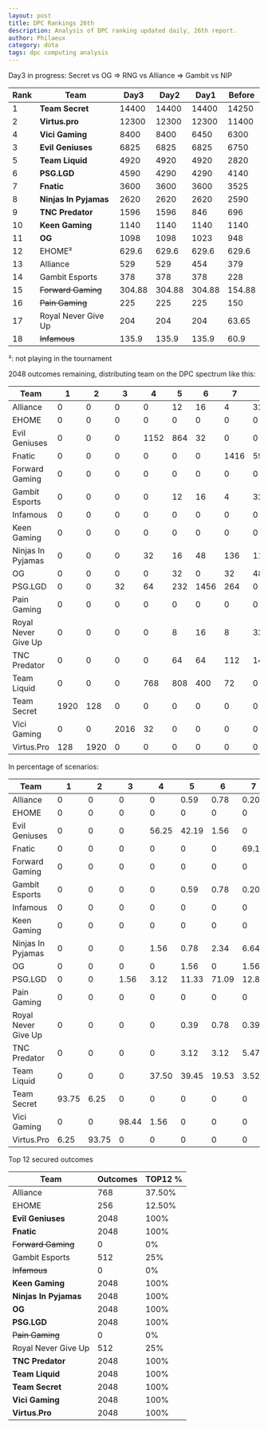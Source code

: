 ```yaml
---
layout: post
title: DPC Rankings 26th
description: Analysis of DPC ranking updated daily, 26th report.
author: Philaeux
category: dota
tags: dpc computing analysis
---
```


Day3 in progress: Secret vs OG => RNG vs Alliance => Gambit vs NIP

| Rank | Team | Day3 |  Day2 | Day1 | Before |
|-------|--------|---------|---------|---------|---------|
| 1 | **Team Secret** | 14400 | 14400 | 14400 | 14250 | 
| 2 | **Virtus.pro** | 12300 | 12300 | 12300 | 11400 | 
| 4 | **Vici Gaming** | 8400 | 8400 | 6450 | 6300 | 
| 3 | **Evil Geniuses** | 6825 | 6825 | 6825 | 6750 | 
| 5 | **Team Liquid** | 4920 | 4920 | 4920 | 2820 | 
| 6 | **PSG.LGD** | 4590 | 4290 | 4290 | 4140 | 
| 7 | **Fnatic** | 3600 | 3600 | 3600 | 3525 | 
| 8 | **Ninjas In Pyjamas** | 2620 | 2620 | 2620 | 2590 | 
| 9 | **TNC Predator** | 1596 | 1596 | 846 | 696 | 
| 10 | **Keen Gaming** | 1140 | 1140 | 1140 | 1140 | 
| 11 | **OG** | 1098 | 1098 | 1023 | 948 | 
| 12 | EHOME² | 629.6 | 629.6 | 629.6 | 629.6 | 
| 13 | Alliance | 529 | 529 | 454 | 379 | 
| 14 | Gambit Esports | 378 | 378 | 378 | 228 | 
| 15 | ~~Forward Gaming~~ | 304.88 | 304.88 | 304.88 | 154.88 | 
| 16 | ~~Pain Gaming~~ | 225 | 225 | 225 | 150 | 
| 17 | Royal Never Give Up | 204 | 204 | 204 | 63.65 | 
| 18 | ~~Infamous~~ | 135.9 | 135.9 | 135.9 | 60.9 | 

²: not playing in the tournament

2048 outcomes remaining, distributing team on the DPC spectrum like this:

| Team | 1 | 2 | 3 | 4 | 5 | 6 | 7 | 8 | 9 | 10 | 11 | 12 | 13 | 14 | 15 | 16 | 17 | 18 |
| ---- | ---- | ---- | ---- | ---- | ---- | ---- | ---- | ---- | ---- | ---- | ---- | ---- | ---- | ---- | ---- | ---- | ---- | ---- |
| Alliance | 0 | 0 | 0 | 0 | 12 | 16 | 4 | 32 | 112 | 192 | 144 | 256 | 512 | 512 | 256 | 0 | 0 | 0 |
| EHOME | 0 | 0 | 0 | 0 | 0 | 0 | 0 | 0 | 0 | 0 | 0 | 256 | 1024 | 768 | 0 | 0 | 0 | 0 |
| Evil Geniuses | 0 | 0 | 0 | 1152 | 864 | 32 | 0 | 0 | 0 | 0 | 0 | 0 | 0 | 0 | 0 | 0 | 0 | 0 |
| Fnatic | 0 | 0 | 0 | 0 | 0 | 0 | 1416 | 592 | 40 | 0 | 0 | 0 | 0 | 0 | 0 | 0 | 0 | 0 |
| Forward Gaming | 0 | 0 | 0 | 0 | 0 | 0 | 0 | 0 | 0 | 0 | 0 | 0 | 0 | 0 | 1024 | 1024 | 0 | 0 |
| Gambit Esports | 0 | 0 | 0 | 0 | 12 | 16 | 4 | 32 | 64 | 96 | 160 | 128 | 512 | 512 | 512 | 0 | 0 | 0 |
| Infamous | 0 | 0 | 0 | 0 | 0 | 0 | 0 | 0 | 0 | 0 | 0 | 0 | 0 | 0 | 0 | 0 | 0 | 2048 |
| Keen Gaming | 0 | 0 | 0 | 0 | 0 | 0 | 0 | 0 | 0 | 512 | 1024 | 512 | 0 | 0 | 0 | 0 | 0 | 0 |
| Ninjas In Pyjamas | 0 | 0 | 0 | 32 | 16 | 48 | 136 | 1168 | 648 | 0 | 0 | 0 | 0 | 0 | 0 | 0 | 0 | 0 |
| OG | 0 | 0 | 0 | 0 | 32 | 0 | 32 | 48 | 104 | 568 | 624 | 640 | 0 | 0 | 0 | 0 | 0 | 0 |
| PSG.LGD | 0 | 0 | 32 | 64 | 232 | 1456 | 264 | 0 | 0 | 0 | 0 | 0 | 0 | 0 | 0 | 0 | 0 | 0 |
| Pain Gaming | 0 | 0 | 0 | 0 | 0 | 0 | 0 | 0 | 0 | 0 | 0 | 0 | 0 | 0 | 0 | 1024 | 1024 | 0 |
| Royal Never Give Up | 0 | 0 | 0 | 0 | 8 | 16 | 8 | 32 | 56 | 104 | 32 | 256 | 0 | 256 | 256 | 0 | 1024 | 0 |
| TNC Predator | 0 | 0 | 0 | 0 | 64 | 64 | 112 | 144 | 1024 | 576 | 64 | 0 | 0 | 0 | 0 | 0 | 0 | 0 |
| Team Liquid | 0 | 0 | 0 | 768 | 808 | 400 | 72 | 0 | 0 | 0 | 0 | 0 | 0 | 0 | 0 | 0 | 0 | 0 |
| Team Secret | 1920 | 128 | 0 | 0 | 0 | 0 | 0 | 0 | 0 | 0 | 0 | 0 | 0 | 0 | 0 | 0 | 0 | 0 |
| Vici Gaming | 0 | 0 | 2016 | 32 | 0 | 0 | 0 | 0 | 0 | 0 | 0 | 0 | 0 | 0 | 0 | 0 | 0 | 0 |
| Virtus.Pro | 128 | 1920 | 0 | 0 | 0 | 0 | 0 | 0 | 0 | 0 | 0 | 0 | 0 | 0 | 0 | 0 | 0 | 0 |

In percentage of scenarios:

| Team | 1 | 2 | 3 | 4 | 5 | 6 | 7 | 8 | 9 | 10 | 11 | 12 | 13 | 14 | 15 | 16 | 17 | 18 |
| ---- | ---- | ---- | ---- | ---- | ---- | ---- | ---- | ---- | ---- | ---- | ---- | ---- | ---- | ---- | ---- | ---- | ---- | ---- |
| Alliance | 0 | 0 | 0 | 0 | 0.59 | 0.78 | 0.20 | 1.56 | 5.47 | 9.38 | 7.03 | 12.50 | 25 | 25 | 12.50 | 0 | 0 | 0 |
| EHOME | 0 | 0 | 0 | 0 | 0 | 0 | 0 | 0 | 0 | 0 | 0 | 12.50 | 50 | 37.50 | 0 | 0 | 0 | 0 |
| Evil Geniuses | 0 | 0 | 0 | 56.25 | 42.19 | 1.56 | 0 | 0 | 0 | 0 | 0 | 0 | 0 | 0 | 0 | 0 | 0 | 0 |
| Fnatic | 0 | 0 | 0 | 0 | 0 | 0 | 69.14 | 28.91 | 1.95 | 0 | 0 | 0 | 0 | 0 | 0 | 0 | 0 | 0 |
| Forward Gaming | 0 | 0 | 0 | 0 | 0 | 0 | 0 | 0 | 0 | 0 | 0 | 0 | 0 | 0 | 50 | 50 | 0 | 0 |
| Gambit Esports | 0 | 0 | 0 | 0 | 0.59 | 0.78 | 0.20 | 1.56 | 3.12 | 4.69 | 7.81 | 6.25 | 25 | 25 | 25 | 0 | 0 | 0 |
| Infamous | 0 | 0 | 0 | 0 | 0 | 0 | 0 | 0 | 0 | 0 | 0 | 0 | 0 | 0 | 0 | 0 | 0 | 100 |
| Keen Gaming | 0 | 0 | 0 | 0 | 0 | 0 | 0 | 0 | 0 | 25 | 50 | 25 | 0 | 0 | 0 | 0 | 0 | 0 |
| Ninjas In Pyjamas | 0 | 0 | 0 | 1.56 | 0.78 | 2.34 | 6.64 | 57.03 | 31.64 | 0 | 0 | 0 | 0 | 0 | 0 | 0 | 0 | 0 |
| OG | 0 | 0 | 0 | 0 | 1.56 | 0 | 1.56 | 2.34 | 5.08 | 27.73 | 30.47 | 31.25 | 0 | 0 | 0 | 0 | 0 | 0 |
| PSG.LGD | 0 | 0 | 1.56 | 3.12 | 11.33 | 71.09 | 12.89 | 0 | 0 | 0 | 0 | 0 | 0 | 0 | 0 | 0 | 0 | 0 |
| Pain Gaming | 0 | 0 | 0 | 0 | 0 | 0 | 0 | 0 | 0 | 0 | 0 | 0 | 0 | 0 | 0 | 50 | 50 | 0 |
| Royal Never Give Up | 0 | 0 | 0 | 0 | 0.39 | 0.78 | 0.39 | 1.56 | 2.73 | 5.08 | 1.56 | 12.50 | 0 | 12.50 | 12.50 | 0 | 50 | 0 |
| TNC Predator | 0 | 0 | 0 | 0 | 3.12 | 3.12 | 5.47 | 7.03 | 50 | 28.12 | 3.12 | 0 | 0 | 0 | 0 | 0 | 0 | 0 |
| Team Liquid | 0 | 0 | 0 | 37.50 | 39.45 | 19.53 | 3.52 | 0 | 0 | 0 | 0 | 0 | 0 | 0 | 0 | 0 | 0 | 0 |
| Team Secret | 93.75 | 6.25 | 0 | 0 | 0 | 0 | 0 | 0 | 0 | 0 | 0 | 0 | 0 | 0 | 0 | 0 | 0 | 0 |
| Vici Gaming | 0 | 0 | 98.44 | 1.56 | 0 | 0 | 0 | 0 | 0 | 0 | 0 | 0 | 0 | 0 | 0 | 0 | 0 | 0 |
| Virtus.Pro | 6.25 | 93.75 | 0 | 0 | 0 | 0 | 0 | 0 | 0 | 0 | 0 | 0 | 0 | 0 | 0 | 0 | 0 | 0 |

Top 12 secured outcomes

| Team | Outcomes | TOP12 % |
| ---- | ---- | ---- |
| Alliance | 768 | 37.50% |
| EHOME | 256 | 12.50% |
| **Evil Geniuses** | 2048 | 100% |
| **Fnatic** | 2048 | 100% |
| ~~Forward Gaming~~ | 0 | 0% |
| Gambit Esports | 512 | 25% |
| ~~Infamous~~ | 0 | 0% |
| **Keen Gaming** | 2048 | 100% |
| **Ninjas In Pyjamas** | 2048 | 100% |
| **OG** | 2048 | 100% |
| **PSG.LGD** | 2048 | 100% |
| ~~Pain Gaming~~ | 0 | 0% |
| Royal Never Give Up | 512 | 25% |
| **TNC Predator** | 2048 | 100% |
| **Team Liquid** | 2048 | 100% |
| **Team Secret** | 2048 | 100% |
| **Vici Gaming** | 2048 | 100% |
| **Virtus.Pro** | 2048 | 100% |
